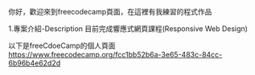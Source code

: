 你好，歡迎來到freecodecamp頁面，在這裡有我練習的程式作品

1.專案介紹-Description
目前完成響應式網頁課程(Responsive Web Design)


以下是freeCdoeCamp的個人頁面
https://www.freecodecamp.org/fcc1bb52b6a-3e65-483c-84cc-6b96b4e62d2d
